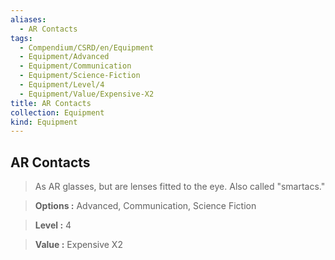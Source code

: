 ```yaml
---
aliases:
  - AR Contacts
tags:
  - Compendium/CSRD/en/Equipment
  - Equipment/Advanced
  - Equipment/Communication
  - Equipment/Science-Fiction
  - Equipment/Level/4
  - Equipment/Value/Expensive-X2
title: AR Contacts
collection: Equipment
kind: Equipment
---
```

## AR Contacts    
    
>As AR glasses, but are lenses fitted to the eye. Also called "smartacs."    
> **Options :** Advanced, Communication, Science Fiction    
> **Level :** 4    
> **Value :** Expensive X2